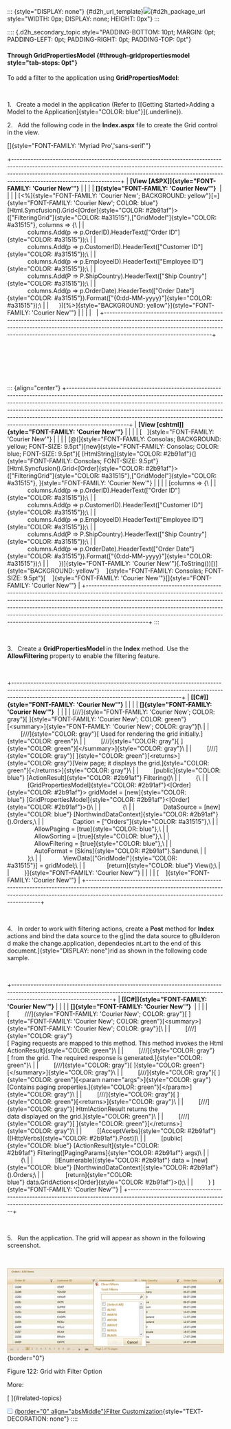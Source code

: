 ::: {style="DISPLAY: none"}
[](ms-xhelp:///?Id=d2h_url_template){#d2h_url_template}![](!package_url!){#d2h_package_url style="WIDTH: 0px; DISPLAY: none; HEIGHT: 0px"}
:::

:::: {.d2h_secondary_topic style="PADDING-BOTTOM: 10pt; MARGIN: 0pt; PADDING-LEFT: 0pt; PADDING-RIGHT: 0pt; PADDING-TOP: 0pt"}
#### Through GridPropertiesModel {#through-gridpropertiesmodel style="tab-stops: 0pt"}

To add a filter to the application using **GridPropertiesModel**:

 

1.   Create a model in the application (Refer to [[Getting Started\>Adding a Model to the Application]{style="COLOR: blue"}]{.underline}).

2.   Add the following code in the **Index.aspx** file to create the Grid control in the view.

[]{style="FONT-FAMILY: 'Myriad Pro','sans-serif'"} 

+---------------------------------------------------------------------------------------------------------------------------------------------------------------------------------------------------------------------------------------------------------------------------------+
| **[View \[ASPX\]]{style="FONT-FAMILY: 'Courier New'"}**                                                                                                                                                                                                                         |
|                                                                                                                                                                                                                                                                                 |
| **[]{style="FONT-FAMILY: 'Courier New'"}**                                                                                                                                                                                                                                      |
|                                                                                                                                                                                                                                                                                 |
| [\<%]{style="FONT-FAMILY: 'Courier New'; BACKGROUND: yellow"}[=]{style="FONT-FAMILY: 'Courier New'; COLOR: blue"}[Html.Syncfusion().Grid\<[Order]{style="COLOR: #2b91af"}\>([\"FilteringGrid\"]{style="COLOR: #a31515"},[\"GridModel\"]{style="COLOR: #a31515"}, columns =\> {\ |
|             columns.Add(p =\> p.OrderID).HeaderText([\"Order ID\"]{style="COLOR: #a31515"});\                                                                                                                                                                                   |
|             columns.Add(p =\> p.CustomerID).HeaderText([\"Customer ID\"]{style="COLOR: #a31515"});\                                                                                                                                                                             |
|             columns.Add(p =\> p.EmployeeID).HeaderText([\"Employee ID\"]{style="COLOR: #a31515"});\                                                                                                                                                                             |
|             columns.Add(P =\> P.ShipCountry).HeaderText([\"Ship Country\"]{style="COLOR: #a31515"});\                                                                                                                                                                           |
|             columns.Add(p =\> p.OrderDate).HeaderText([\"Order Date\"]{style="COLOR: #a31515"}).Format([\"{0:dd-MM-yyyy}\"]{style="COLOR: #a31515"});\                                                                                                                          |
|      })[%\>]{style="BACKGROUND: yellow"}]{style="FONT-FAMILY: 'Courier New'"}                                                                                                                                                                                                   |
|                                                                                                                                                                                                                                                                                 |
|                                                                                                                                                                                                                                                                                 |
+---------------------------------------------------------------------------------------------------------------------------------------------------------------------------------------------------------------------------------------------------------------------------------+

 

 

 

::: {align="center"}
+----------------------------------------------------------------------------------------------------------------------------------------------------------------------------------------------------------------------------------------------------------------------------------------------------------------------------------------------------------------------------------------------------------------------------+
| **[View \[cshtml\]]{style="FONT-FAMILY: 'Courier New'"}**                                                                                                                                                                                                                                                                                                                                                                  |
|                                                                                                                                                                                                                                                                                                                                                                                                                            |
| [   ]{style="FONT-FAMILY: 'Courier New'"}                                                                                                                                                                                                                                                                                                                                                                                  |
|                                                                                                                                                                                                                                                                                                                                                                                                                            |
| [@(]{style="FONT-FAMILY: Consolas; BACKGROUND: yellow; FONT-SIZE: 9.5pt"}[new]{style="FONT-FAMILY: Consolas; COLOR: blue; FONT-SIZE: 9.5pt"}[ [HtmlString]{style="COLOR: #2b91af"}(]{style="FONT-FAMILY: Consolas; FONT-SIZE: 9.5pt"}[Html.Syncfusion().Grid\<[Order]{style="COLOR: #2b91af"}\>([\"FilteringGrid\"]{style="COLOR: #a31515"},[\"GridModel\"]{style="COLOR: #a31515"}, ]{style="FONT-FAMILY: 'Courier New'"} |
|                                                                                                                                                                                                                                                                                                                                                                                                                            |
| [columns =\> {\                                                                                                                                                                                                                                                                                                                                                                                                            |
|             columns.Add(p =\> p.OrderID).HeaderText([\"Order ID\"]{style="COLOR: #a31515"});\                                                                                                                                                                                                                                                                                                                              |
|             columns.Add(p =\> p.CustomerID).HeaderText([\"Customer ID\"]{style="COLOR: #a31515"});\                                                                                                                                                                                                                                                                                                                        |
|             columns.Add(p =\> p.EmployeeID).HeaderText([\"Employee ID\"]{style="COLOR: #a31515"});\                                                                                                                                                                                                                                                                                                                        |
|             columns.Add(P =\> P.ShipCountry).HeaderText([\"Ship Country\"]{style="COLOR: #a31515"});\                                                                                                                                                                                                                                                                                                                      |
|             columns.Add(p =\> p.OrderDate).HeaderText([\"Order Date\"]{style="COLOR: #a31515"}).Format([\"{0:dd-MM-yyyy}\"]{style="COLOR: #a31515"});\                                                                                                                                                                                                                                                                     |
|      })]{style="FONT-FAMILY: 'Courier New'"}[.ToString())[)]{style="BACKGROUND: yellow"}    ]{style="FONT-FAMILY: Consolas; FONT-SIZE: 9.5pt"}[    ]{style="FONT-FAMILY: 'Courier New'"}[]{style="FONT-FAMILY: 'Courier New'"}                                                                                                                                                                                             |
+----------------------------------------------------------------------------------------------------------------------------------------------------------------------------------------------------------------------------------------------------------------------------------------------------------------------------------------------------------------------------------------------------------------------------+
:::

 

3.   Create a **GridPropertiesModel** in the **Index** method. Use the **AllowFiltering** property to enable the filtering feature.

 

+-------------------------------------------------------------------------------------------------------------------------------------------------------------------------------------------------------------------------+
| **[\[C#\]]{style="FONT-FAMILY: 'Courier New'"}**                                                                                                                                                                        |
|                                                                                                                                                                                                                         |
| **[]{style="FONT-FAMILY: 'Courier New'"}**                                                                                                                                                                              |
|                                                                                                                                                                                                                         |
| [///]{style="FONT-FAMILY: 'Courier New'; COLOR: gray"}[ ]{style="FONT-FAMILY: 'Courier New'; COLOR: green"}[\<summary\>]{style="FONT-FAMILY: 'Courier New'; COLOR: gray"}[\                                             |
|         [///]{style="COLOR: gray"}[ Used for rendering the grid initially.]{style="COLOR: green"}\                                                                                                                      |
|         [///]{style="COLOR: gray"}[ ]{style="COLOR: green"}[\</summary\>]{style="COLOR: gray"}\                                                                                                                         |
|         [///]{style="COLOR: gray"}[ ]{style="COLOR: green"}[\<returns\>]{style="COLOR: gray"}[Veiw page; it displays the grid.]{style="COLOR: green"}[\</returns\>]{style="COLOR: gray"}\                               |
|         [public]{style="COLOR: blue"} [ActionResult]{style="COLOR: #2b91af"} Filtering()\                                                                                                                               |
|         {\                                                                                                                                                                                                              |
|             [GridPropertiesModel]{style="COLOR: #2b91af"}\<[Order]{style="COLOR: #2b91af"}\> gridModel = [new]{style="COLOR: blue"} [GridPropertiesModel]{style="COLOR: #2b91af"}\<[Order]{style="COLOR: #2b91af"}\>()\ |
|             {\                                                                                                                                                                                                          |
|                 DataSource = [new]{style="COLOR: blue"} [NorthwindDataContext]{style="COLOR: #2b91af"}().Orders,\                                                                                                       |
|                 Caption = [\"Orders\"]{style="COLOR: #a31515"},\                                                                                                                                                        |
|                 AllowPaging = [true]{style="COLOR: blue"},\                                                                                                                                                             |
|                 AllowSorting = [true]{style="COLOR: blue"},\                                                                                                                                                            |
|                 AllowFiltering = [true]{style="COLOR: blue"},\                                                                                                                                                          |
|                 AutoFormat = [Skins]{style="COLOR: #2b91af"}.Sandune\                                                                                                                                                   |
|             };\                                                                                                                                                                                                         |
|             ViewData\[[\"GridModel\"]{style="COLOR: #a31515"}\] = gridModel;\                                                                                                                                           |
|             [return]{style="COLOR: blue"} View();\                                                                                                                                                                      |
|         }]{style="FONT-FAMILY: 'Courier New'"}                                                                                                                                                                          |
|                                                                                                                                                                                                                         |
| [    ]{style="FONT-FAMILY: 'Courier New'"}                                                                                                                                                                              |
+-------------------------------------------------------------------------------------------------------------------------------------------------------------------------------------------------------------------------+

 

4.   In order to work with filtering actions, create a **Post** method for **Index** actions and bind the data source to the g[ind the data source to gBuilderon d make the change.application, dependecies nt.art to the end of this document.]{style="DISPLAY: none"}rid as shown in the following code sample.

 

+------------------------------------------------------------------------------------------------------------------------------------------------------------------------------------------------+
| **[\[C#\]]{style="FONT-FAMILY: 'Courier New'"}**                                                                                                                                               |
|                                                                                                                                                                                                |
| **[]{style="FONT-FAMILY: 'Courier New'"}**                                                                                                                                                     |
|                                                                                                                                                                                                |
| [         ///]{style="FONT-FAMILY: 'Courier New'; COLOR: gray"}[ ]{style="FONT-FAMILY: 'Courier New'; COLOR: green"}[\<summary\>]{style="FONT-FAMILY: 'Courier New'; COLOR: gray"}[\           |
|         [///]{style="COLOR: gray"}[ Paging requests are mapped to this method. This method invokes the HtmlActionResult]{style="COLOR: green"}\                                                |
|         [///]{style="COLOR: gray"}[ from the grid. The required response is generated.]{style="COLOR: green"}\                                                                                 |
|         [///]{style="COLOR: gray"}[ ]{style="COLOR: green"}[\</summary\>]{style="COLOR: gray"}\                                                                                                |
|         [///]{style="COLOR: gray"}[ ]{style="COLOR: green"}[\<param name=\"args\"\>]{style="COLOR: gray"}[Contains paging properties.]{style="COLOR: green"}[\</param\>]{style="COLOR: gray"}\ |
|         [///]{style="COLOR: gray"}[ ]{style="COLOR: green"}[\<returns\>]{style="COLOR: gray"}\                                                                                                 |
|         [///]{style="COLOR: gray"}[ HtmlActionResult returns the data displayed on the grid.]{style="COLOR: green"}\                                                                           |
|         [///]{style="COLOR: gray"}[ ]{style="COLOR: green"}[\</returns\>]{style="COLOR: gray"}\                                                                                                |
|         \[[AcceptVerbs]{style="COLOR: #2b91af"}([HttpVerbs]{style="COLOR: #2b91af"}.Post)\]\                                                                                                   |
|         [public]{style="COLOR: blue"} [ActionResult]{style="COLOR: #2b91af"} Filtering([PagingParams]{style="COLOR: #2b91af"} args)\                                                           |
|         {\                                                                                                                                                                                     |
|             [IEnumerable]{style="COLOR: #2b91af"} data = [new]{style="COLOR: blue"} [NorthwindDataContext]{style="COLOR: #2b91af"}().Orders;\                                                  |
|             [return]{style="COLOR: blue"} data.GridActions\<[Order]{style="COLOR: #2b91af"}\>();\                                                                                              |
|         } ]{style="FONT-FAMILY: 'Courier New'"}                                                                                                                                                |
+------------------------------------------------------------------------------------------------------------------------------------------------------------------------------------------------+

 

5.   Run the application. The grid will appear as shown in the following screenshot.

 

![](ImagesExt/image58_123.jpg){border="0"}

Figure 122: Grid with Filter Option

More:

[ ]{#related-topics}

[![](button.gif){border="0" align="absMiddle"}Filter Customization](ms-xhelp:///?Id=e84b5695-3bd0-49f6-8c31-7b37fe820b0b){style="TEXT-DECORATION: none"}
::::

